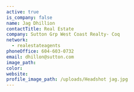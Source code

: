 ```yaml
---
active: true
is_company: false
name: Jag Dhillion
contactTitle: Real Estate
company: Sutton Grp West Coast Realty- Coq
network:
  - realestateagents
phoneOffice: 604-603-0732
email: dhillon@sutton.com
image_path:
color:
website:
profile_image_path: /uploads/Headshot jag.jpg
---
```



